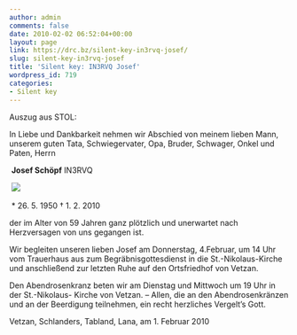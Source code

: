 ```yaml
---
author: admin
comments: false
date: 2010-02-02 06:52:04+00:00
layout: page
link: https://drc.bz/silent-key-in3rvq-josef/
slug: silent-key-in3rvq-josef
title: 'Silent key: IN3RVQ Josef'
wordpress_id: 719
categories:
- Silent key
---
```





Auszug aus STOL:




In Liebe und Dankbarkeit nehmen wir Abschied von meinem lieben Mann, unserem guten Tata, Schwiegervater, Opa, Bruder, Schwager, Onkel und Paten, Herrn






 **Josef Schöpf** IN3RVQ

 ![](http://www.stol.it/var/ezflow_site/storage/images/dolomiten/dolomiten/todesanzeigen-hom/josef-schoepf2/869765-1-ger-DE/Josef-Schoepf_todesanzeige.jpg)

 * 26. 5. 1950 † 1. 2. 2010

der im Alter von 59 Jahren ganz plötzlich und unerwartet nach Herzversagen von uns gegangen ist.

Wir begleiten unseren lieben Josef am Donnerstag, 4.Februar, um 14 Uhr vom Trauerhaus aus zum Begräbnisgottesdienst in die St.-Nikolaus-Kirche und anschließend zur letzten Ruhe auf den Ortsfriedhof von Vetzan.

Den Abendrosenkranz beten wir am Dienstag und Mittwoch um 19 Uhr in der St.-Nikolaus- Kirche von Vetzan. – Allen, die an den Abendrosenkränzen und an der Beerdigung teilnehmen, ein recht herzliches Vergelt’s Gott.

Vetzan, Schlanders, Tabland, Lana,
am 1. Februar 2010





